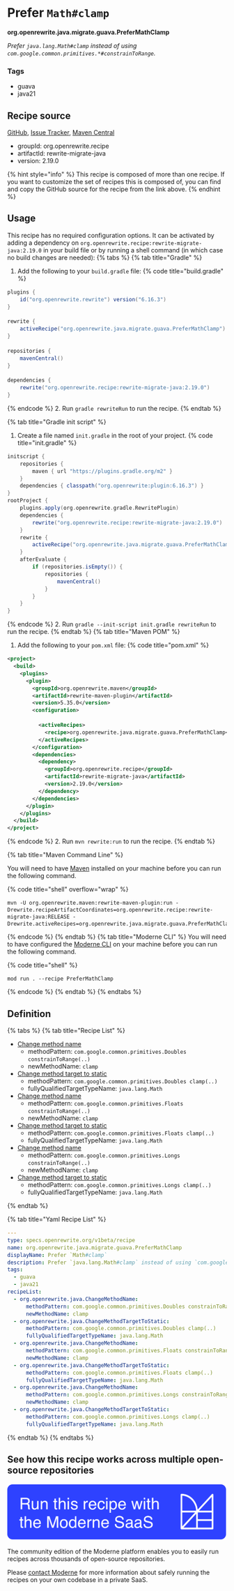 # Prefer `Math#clamp`

**org.openrewrite.java.migrate.guava.PreferMathClamp**

_Prefer `java.lang.Math#clamp` instead of using `com.google.common.primitives.*#constrainToRange`._

### Tags

* guava
* java21

## Recipe source

[GitHub](https://github.com/openrewrite/rewrite-migrate-java/blob/main/src/main/resources/META-INF/rewrite/no-guava.yml), [Issue Tracker](https://github.com/openrewrite/rewrite-migrate-java/issues), [Maven Central](https://central.sonatype.com/artifact/org.openrewrite.recipe/rewrite-migrate-java/2.19.0/jar)

* groupId: org.openrewrite.recipe
* artifactId: rewrite-migrate-java
* version: 2.19.0

{% hint style="info" %}
This recipe is composed of more than one recipe. If you want to customize the set of recipes this is composed of, you can find and copy the GitHub source for the recipe from the link above.
{% endhint %}

## Usage

This recipe has no required configuration options. It can be activated by adding a dependency on `org.openrewrite.recipe:rewrite-migrate-java:2.19.0` in your build file or by running a shell command (in which case no build changes are needed): 
{% tabs %}
{% tab title="Gradle" %}
1. Add the following to your `build.gradle` file:
{% code title="build.gradle" %}
```groovy
plugins {
    id("org.openrewrite.rewrite") version("6.16.3")
}

rewrite {
    activeRecipe("org.openrewrite.java.migrate.guava.PreferMathClamp")
}

repositories {
    mavenCentral()
}

dependencies {
    rewrite("org.openrewrite.recipe:rewrite-migrate-java:2.19.0")
}
```
{% endcode %}
2. Run `gradle rewriteRun` to run the recipe.
{% endtab %}

{% tab title="Gradle init script" %}
1. Create a file named `init.gradle` in the root of your project.
{% code title="init.gradle" %}
```groovy
initscript {
    repositories {
        maven { url "https://plugins.gradle.org/m2" }
    }
    dependencies { classpath("org.openrewrite:plugin:6.16.3") }
}
rootProject {
    plugins.apply(org.openrewrite.gradle.RewritePlugin)
    dependencies {
        rewrite("org.openrewrite.recipe:rewrite-migrate-java:2.19.0")
    }
    rewrite {
        activeRecipe("org.openrewrite.java.migrate.guava.PreferMathClamp")
    }
    afterEvaluate {
        if (repositories.isEmpty()) {
            repositories {
                mavenCentral()
            }
        }
    }
}
```
{% endcode %}
2. Run `gradle --init-script init.gradle rewriteRun` to run the recipe.
{% endtab %}
{% tab title="Maven POM" %}
1. Add the following to your `pom.xml` file:
{% code title="pom.xml" %}
```xml
<project>
  <build>
    <plugins>
      <plugin>
        <groupId>org.openrewrite.maven</groupId>
        <artifactId>rewrite-maven-plugin</artifactId>
        <version>5.35.0</version>
        <configuration>
          
          <activeRecipes>
            <recipe>org.openrewrite.java.migrate.guava.PreferMathClamp</recipe>
          </activeRecipes>
        </configuration>
        <dependencies>
          <dependency>
            <groupId>org.openrewrite.recipe</groupId>
            <artifactId>rewrite-migrate-java</artifactId>
            <version>2.19.0</version>
          </dependency>
        </dependencies>
      </plugin>
    </plugins>
  </build>
</project>
```
{% endcode %}
2. Run `mvn rewrite:run` to run the recipe.
{% endtab %}

{% tab title="Maven Command Line" %}

You will need to have [Maven](https://maven.apache.org/download.cgi) installed on your machine before you can run the following command.

{% code title="shell" overflow="wrap" %}
```shell
mvn -U org.openrewrite.maven:rewrite-maven-plugin:run -Drewrite.recipeArtifactCoordinates=org.openrewrite.recipe:rewrite-migrate-java:RELEASE -Drewrite.activeRecipes=org.openrewrite.java.migrate.guava.PreferMathClamp 
```
{% endcode %}
{% endtab %}
{% tab title="Moderne CLI" %}
You will need to have configured the [Moderne CLI](https://docs.moderne.io/moderne-cli/cli-intro) on your machine before you can run the following command.

{% code title="shell" %}
```shell
mod run . --recipe PreferMathClamp
```
{% endcode %}
{% endtab %}
{% endtabs %}

## Definition

{% tabs %}
{% tab title="Recipe List" %}
* [Change method name](../../../java/changemethodname.md)
  * methodPattern: `com.google.common.primitives.Doubles constrainToRange(..)`
  * newMethodName: `clamp`
* [Change method target to static](../../../java/changemethodtargettostatic.md)
  * methodPattern: `com.google.common.primitives.Doubles clamp(..)`
  * fullyQualifiedTargetTypeName: `java.lang.Math`
* [Change method name](../../../java/changemethodname.md)
  * methodPattern: `com.google.common.primitives.Floats constrainToRange(..)`
  * newMethodName: `clamp`
* [Change method target to static](../../../java/changemethodtargettostatic.md)
  * methodPattern: `com.google.common.primitives.Floats clamp(..)`
  * fullyQualifiedTargetTypeName: `java.lang.Math`
* [Change method name](../../../java/changemethodname.md)
  * methodPattern: `com.google.common.primitives.Longs constrainToRange(..)`
  * newMethodName: `clamp`
* [Change method target to static](../../../java/changemethodtargettostatic.md)
  * methodPattern: `com.google.common.primitives.Longs clamp(..)`
  * fullyQualifiedTargetTypeName: `java.lang.Math`

{% endtab %}

{% tab title="Yaml Recipe List" %}
```yaml
---
type: specs.openrewrite.org/v1beta/recipe
name: org.openrewrite.java.migrate.guava.PreferMathClamp
displayName: Prefer `Math#clamp`
description: Prefer `java.lang.Math#clamp` instead of using `com.google.common.primitives.*#constrainToRange`.
tags:
  - guava
  - java21
recipeList:
  - org.openrewrite.java.ChangeMethodName:
      methodPattern: com.google.common.primitives.Doubles constrainToRange(..)
      newMethodName: clamp
  - org.openrewrite.java.ChangeMethodTargetToStatic:
      methodPattern: com.google.common.primitives.Doubles clamp(..)
      fullyQualifiedTargetTypeName: java.lang.Math
  - org.openrewrite.java.ChangeMethodName:
      methodPattern: com.google.common.primitives.Floats constrainToRange(..)
      newMethodName: clamp
  - org.openrewrite.java.ChangeMethodTargetToStatic:
      methodPattern: com.google.common.primitives.Floats clamp(..)
      fullyQualifiedTargetTypeName: java.lang.Math
  - org.openrewrite.java.ChangeMethodName:
      methodPattern: com.google.common.primitives.Longs constrainToRange(..)
      newMethodName: clamp
  - org.openrewrite.java.ChangeMethodTargetToStatic:
      methodPattern: com.google.common.primitives.Longs clamp(..)
      fullyQualifiedTargetTypeName: java.lang.Math

```
{% endtab %}
{% endtabs %}

## See how this recipe works across multiple open-source repositories

[![Moderne Link Image](/.gitbook/assets/ModerneRecipeButton.png)](https://app.moderne.io/recipes/org.openrewrite.java.migrate.guava.PreferMathClamp)

The community edition of the Moderne platform enables you to easily run recipes across thousands of open-source repositories.

Please [contact Moderne](https://moderne.io/product) for more information about safely running the recipes on your own codebase in a private SaaS.
